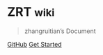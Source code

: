<!-- ![logo](_media/icon.svg) -->

# ZRT <small>wiki</small>

> zhangruitian’s Document

[GitHub](https://github.com/zhangruitian)
[Get Started](notepad.md)

<!-- 背景图片 -->
<!-- ![](_media/bg.png) -->
<!-- 背景色 -->
<!-- ![color](#f0f0f0) -->